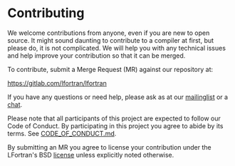 Contributing
===========

We welcome contributions from anyone, even if you are new to open source. It
might sound daunting to contribute to a compiler at first, but please do, it is
not complicated. We will help you with any technical issues and help improve
your contribution so that it can be merged.

To contribute, submit a Merge Request (MR) against our repository at:

https://gitlab.com/lfortran/lfortran

If you have any questions or need help, please ask as at our
[mailinglist](https://groups.io/g/lfortran) or a
[chat](https://lfortran.zulipchat.com/).

Please note that all participants of this project are expected to follow our
Code of Conduct. By participating in this project you agree to abide by its
terms. See [CODE_OF_CONDUCT.md](CODE_OF_CONDUCT.md).

By submitting an MR you agree to license your contribution under
the LFortran's BSD [license](LICENSE) unless explicitly noted otherwise.
